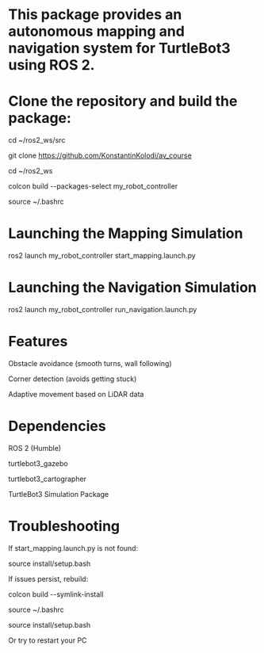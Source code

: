 # This package provides an autonomous mapping and navigation system for TurtleBot3 using ROS 2.

# Clone the repository and build the package:
cd ~/ros2_ws/src

git clone https://github.com/KonstantinKolodi/av_course

cd ~/ros2_ws

colcon build --packages-select my_robot_controller

source ~/.bashrc

# Launching the Mapping Simulation

ros2 launch my_robot_controller start_mapping.launch.py

# Launching the Navigation Simulation

ros2 launch my_robot_controller run_navigation.launch.py

# Features

Obstacle avoidance (smooth turns, wall following)

Corner detection (avoids getting stuck)

Adaptive movement based on LiDAR data

# Dependencies

ROS 2 (Humble)

turtlebot3_gazebo

turtlebot3_cartographer

TurtleBot3 Simulation Package

# Troubleshooting

If start_mapping.launch.py is not found:

source install/setup.bash

If issues persist, rebuild:

colcon build --symlink-install

source ~/.bashrc

source install/setup.bash

Or try to restart your PC

